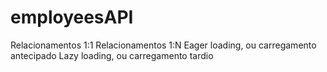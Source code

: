 # employeesAPI
Relacionamentos 1:1
Relacionamentos 1:N
Eager loading, ou carregamento antecipado
Lazy loading, ou carregamento tardio
